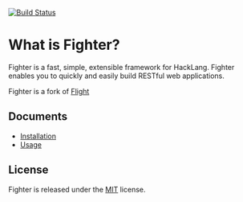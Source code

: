 [![Build Status](https://travis-ci.org/slashmili/fighter.svg?branch=develop)](https://travis-ci.org/slashmili/fighter)

# What is Fighter?

Fighter is a fast, simple, extensible framework for HackLang. Fighter enables you to quickly and easily build RESTful web applications.

Fighter is a fork of [Flight](https://github.com/mikecao/flight)

## Documents

* [Installation ](http://fighter.hk/install.html)
* [Usage](http://fighter.hk/docs.html)
 
## License

Fighter is released under the [MIT](http://flightphp.com/license) license.
